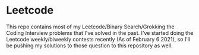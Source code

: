 # Leetcode
This repo contains most of my Leetcode/Binary Search/Grokking the Coding Interview problems that I've solved in the past. I've started doing the Leetcode weekly/biweekly contests recently (As of February 6 2021), so I'll be pushing my solutions to those question to this repository as well.
